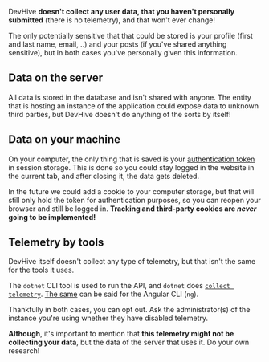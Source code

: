 DevHive **doesn't collect any user data, that you haven't personally submitted** (there is no telemetry), and that won't ever change!

The only potentially sensitive that that could be stored is your profile (first and last name, email, ..) and your posts (if you've shared anything sensitive), but in both cases you've personally given this information.

## Data on the server

All data is stored in the database and isn't shared with anyone. The entity that is hosting an instance of the application could expose data to unknown third parties, but DevHive doesn't do anything of the sorts by itself!

## Data on your machine

On your computer, the only thing that is saved is your [authentication token](https://github.com/Team-Kaleidoscope/DevHive/wiki/Authentication) in session storage. This is done so you could stay logged in the website in the current tab, and after closing it, the data gets deleted.

In the future we could add a cookie to your computer storage, but that will still only hold the token for authentication purposes, so you can reopen your browser and still be logged in. **Tracking and third-party cookies are *never* going to be implemented!**

## Telemetry by tools

DevHive itself doesn't collect any type of telemetry, but that isn't the same for the tools it uses. 

The `dotnet` CLI tool is used to run the API, and `dotnet` does [`collect telemetry`](https://docs.microsoft.com/en-us/dotnet/core/tools/telemetry). [The same](https://angular.io/cli/usage-analytics-gathering) can be said for the Angular CLI (`ng`).

Thankfully in both cases, you can opt out. Ask the administrator(s) of the instance you're using whether they have disabled telemetry.

**Although**, it's important to mention that **this telemetry might not be collecting your data**, but the data of the server that uses it. Do your own research!